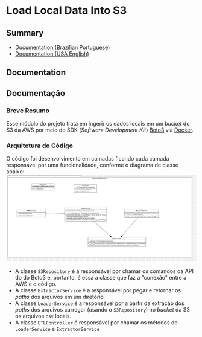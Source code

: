 # Load Local Data Into S3

## Summary
- [Documentation (Brazilian Portuguese)](/src/load-local-data-into-s3/README.md#documentação)
- [Documentation (USA English)](/src/load-local-data-into-s3/README.md#documentation)

## Documentation

## Documentação

### Breve Resumo

Esse módulo do projeto trata em ingerir os dados locais em um *bucket* do S3 da AWS por meio do SDK (*Software Development Kit*) [Boto3](https://boto3.amazonaws.com/v1/documentation/api/latest/guide/quickstart.html) via [Docker](https://docs.docker.com/).

### Arquitetura do Código

O código foi desenvolvimento em camadas ficando cada camada responsável por uma funcionalidade, conforme o diagrama de classe abaixo:
![Diagrama de Classe do Módulo de Ingestão de Dados Locais ao S3](/docs/diagrams/ClassDiagram!LoadLocalDataIntoS3.jpg)
- A classe `S3Repository` é a responsável por chamar os comandos da API do do Boto3 e, portanto, é essa a classe que faz a "conexão" entre a AWS e o código.
- A classe `ExtractorService` é a responsável por pegar e retornar os *paths* dos arquivos em um diretório
- A classe `LoaderService` é a responsável por a partir da extração dos *paths* dos arquivos carregar (usando o `S3Repository`) no *bucket* da S3 os arquivos `csv` locais.
- A classe `ETLController` é responsável por chamar os métodos do `LoaderService` e `ExtractorService`

###